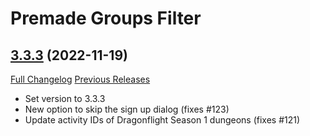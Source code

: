 # Premade Groups Filter

## [3.3.3](https://github.com/0xbs/premade-groups-filter/tree/3.3.3) (2022-11-19)
[Full Changelog](https://github.com/0xbs/premade-groups-filter/compare/3.3.2...3.3.3) [Previous Releases](https://github.com/0xbs/premade-groups-filter/releases)

- Set version to 3.3.3  
- New option to skip the sign up dialog (fixes #123)  
- Update activity IDs of Dragonflight Season 1 dungeons (fixes #121)  
